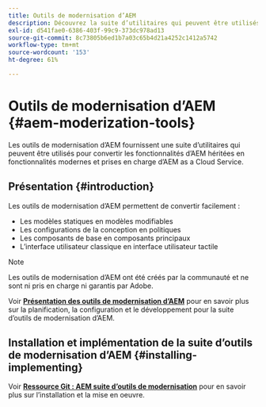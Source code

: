 ```yaml
---
title: Outils de modernisation d’AEM
description: Découvrez la suite d’utilitaires qui peuvent être utilisés pour convertir les fonctionnalités d’AEM héritées en fonctionnalités modernes et prises en charge par AEM as a Cloud Service.
exl-id: d541fae0-6386-403f-99c9-373dc978ad13
source-git-commit: 8c73805b6ed1b7a03c65b4d21a4252c1412a5742
workflow-type: tm+mt
source-wordcount: '153'
ht-degree: 61%

---
```


# Outils de modernisation d’AEM {#aem-moderization-tools}

Les outils de modernisation d’AEM fournissent une suite d’utilitaires qui peuvent être utilisés pour convertir les fonctionnalités d’AEM héritées en fonctionnalités modernes et prises en charge d’AEM as a Cloud Service.


## Présentation {#introduction}

Les outils de modernisation d’AEM permettent de convertir facilement :

* Les modèles statiques en modèles modifiables
* Les configurations de la conception en politiques
* Les composants de base en composants principaux
* L’interface utilisateur classique en interface utilisateur tactile

>[!NOTE]
>Les outils de modernisation d’AEM ont été créés par la communauté et ne sont ni pris en charge ni garantis par Adobe.

Voir **[Présentation des outils de modernisation d’AEM](https://opensource.adobe.com/aem-modernize-tools/)** pour en savoir plus sur la planification, la configuration et le développement pour la suite d’outils de modernisation d’AEM.

## Installation et implémentation de la suite d’outils de modernisation d’AEM {#installing-implementing}

Voir **[Ressource Git : AEM suite d’outils de modernisation](https://github.com/adobe/aem-modernize-tools)** pour en savoir plus sur l’installation et la mise en oeuvre.
